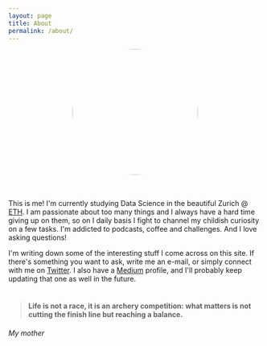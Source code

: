 ```yaml
---
layout: page
title: About
permalink: /about/
---
```

<head>
<!-- Global site tag (gtag.js) - Google Analytics -->
<script async src="https://www.googletagmanager.com/gtag/js?id=UA-167322471-2"></script>
<script>
  window.dataLayer = window.dataLayer || [];
  function gtag(){dataLayer.push(arguments);}
  gtag('js', new Date());

  gtag('config', 'UA-167322471-2');
</script>
</head>
<div align="center">

<img src="{{site.baseurl}}/assets/images/me.jpg" width="250"  style="border-radius:50%"/>
</div>
<br>
<br>


This is me! I'm currently studying Data Science in the beautiful Zurich @ [ETH](https://ethz.ch/en.html). I am passionate about too many things and I always have a hard time giving up on them, so on I daily basis I fight to channel my childish curiosity on a few tasks. I'm addicted to podcasts, coffee and challenges. And I love asking questions! 

I'm writing down some of the interesting stuff I come across on this site. If there's something you want to ask, write me an e-mail, or simply connect with me on [Twitter](https://twitter.com/JuliaLanzi). I also have a [Medium](https://medium.com/@lanzillottagiulia97) profile, and I'll probably keep updating that one as well in the future. 
<br>
<br>

>#### Life is not a race, it is an archery competition: what matters is not cutting the finish line but reaching a balance.
###### My mother

